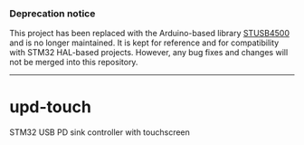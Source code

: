 ### Deprecation notice
This project has been replaced with the Arduino-based library [STUSB4500](https://github.com/ardnew/STUSB4500) and is no longer maintained. It is kept for reference and for compatibility with STM32 HAL-based projects. However, any bug fixes and changes will not be merged into this repository.

----

# upd-touch
STM32 USB PD sink controller with touchscreen 

